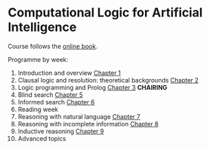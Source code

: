 # Computational Logic for Artificial Intelligence
Course follows the [online book](https://too.simply-logical.space/src/simply-logical.html).


Programme by week:
 1. Introduction and overview [Chapter 1](https://too.simply-logical.space/src/text/1_part_i/1.0.html#)
 2. Clausal logic and resolution: theoretical backgrounds [Chapter 2](https://too.simply-logical.space/src/text/1_part_i/2.0.html)
 3. Logic programming and Prolog [Chapter 3](https://too.simply-logical.space/src/text/1_part_i/3.0.html) **CHAIRING**
 4. Blind search [Chapter 5](https://too.simply-logical.space/src/text/2_part_ii/5.0.html)
 5. Informed search [Chapter 6](https://too.simply-logical.space/src/text/2_part_ii/6.0.html)
 6. Reading week
 7. Reasoning with natural language [Chapter 7](https://too.simply-logical.space/src/text/3_part_iii/7.0.html)
 8. Reasoning with incomplete information [Chapter 8](https://too.simply-logical.space/src/text/3_part_iii/8.0.html)
 9. Inductive reasoning [Chapter 9](https://too.simply-logical.space/src/text/3_part_iii/9.0.html)
 10. Advanced topics
